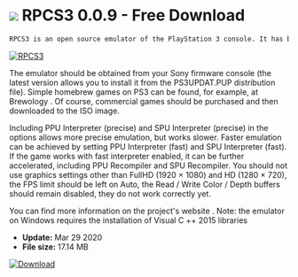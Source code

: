 # ![](https://cdn.softexe.net/static/icon/win.gif) RPCS3 0.0.9 - Free Download

```sh
RPCS3 is an open source emulator of the PlayStation 3 console. It has been developing since 2011, currently supports modern DirectX12 and Vulkan renderers, allowing you to run an increasing number of games for this machine - if we have a computer with at least Core i5 Sandy Bridge (or equivalent to AMD) - it would be important to support SSE3 extensions, 4 GB RAM and a GeForce 400 or Radeon HD5000 graphics card.
```
[![RPCS3](https://gallery.dpcdn.pl/imgc/Tools/74842/g_-_420x350_1.5_-_x20170322140257_0.png)](https://softexe.net/win/games-entertainment/emulators/rpcs3:apea.html)

The emulator should be obtained from your Sony firmware console (the latest version allows you to install it from the PS3UPDAT.PUP distribution file). Simple homebrew games on PS3 can be found, for example, at Brewology . Of course, commercial games should be purchased and then downloaded to the ISO image.
 
 Including PPU Interpreter (precise) and SPU Interpreter (precise) in the options allows more precise emulation, but works slower. Faster emulation can be achieved by setting PPU Interpreter (fast) and SPU Interpreter (fast). If the game works with fast interpreter enabled, it can be further accelerated, including PPU Recompiler and SPU Recompiler.
 You should not use graphics settings other than FullHD (1920 × 1080) and HD (1280 × 720), the FPS limit should be left on Auto, the Read / Write Color / Depth buffers should remain disabled, they do not work correctly yet.
 
 You can find more information on the project's website . Note: the emulator on Windows requires the installation of Visual C ++ 2015 libraries


- **Update:** Mar 29 2020
- **File size:** 17.14 MB

[![Download](https://cdn.softexe.net/static/img/download.png)](https://softexe.net/win/games-entertainment/emulators/rpcs3:apea.html)

